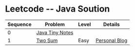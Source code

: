 # Leetcode -- Java Soution
Sequence  | Problem | Level | Details
------------- | ------------- | ------------- | -------------
0  | [Java Tiny Notes](/00_Summary)  | 
1  | [Two Sum](https://github.com/xiaoyaoworm/Leetcode-JAVA/blob/master/00_Summary)  | Easy  | [Personal Blog](http://xiaoyaoworm.com/blog/2015/04/14/%E6%96%B0leetcode-hashtable-2-two-sum/)  | 

